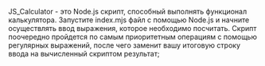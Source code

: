 JS_Calculator - это Node.js скрипт, способный выполнять функционал калькулятора. Запустите index.mjs файл с помощью Node.js и начните осуществлять ввод выражения, которое необходимо посчитать. Скрипт поочередно пройдется по самым приоритетным операциям с помощью регулярных выражений, после чего заменит вашу итоговую строку ввода на вычисленный скриптом результат;
